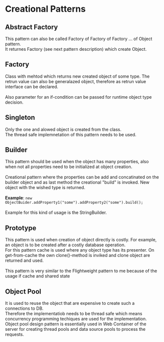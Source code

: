 # Creational Patterns

## Abstract Factory

This pattern can also be called Factory of Factory of Factory ... of Object pattern.<br>
It returnes Factory (see next pattern description) which create Object.

## Factory

Class with mehtod which returns new created object of some type. The retrun value can also be generalazed object, therefore as retrun value interface can be declared.<br><br>
Also parameter for an if-condition can be passed for runtime object type decision.

## Singleton

Only the one and alowed object is created from the class.<br>
The thread safe implemnetation of this pattern needs to be used.

## Builder
This pattern should be used when the object has many properties, also when not all properties need to be initialized at object creation.<br><br>
Creational pattern where the properties can be add and concatinated on the builder object and as last method the creational "build" is invoked. New object with the wished type is returned.<br><br>
**Example**: `new ObjectBuider.addProperty1("some").addProperty2("some").build();`<br><br>
Example for this kind of usage is the StringBuilder.<br>


## Prototype

This pattern is used when creation of object directly is costly. For example, an object is to be created after a costly database operation.<br>
For this pattern cache is used where any object type has its presenter. On get-from-cache the own clone()-method is inviked and clone object are returned and used.<br>
<br>
This pattern is very similar to the Flightweight pattern to me because of the usage if cache and shared state

## Object Pool

It is used to reuse the object that are expensive to create such a connections to DB.<br>
Therefore the implementatiob needs to be thread safe which means concurrency programming techiques are used for the implementation.<br>
Object pool design pattern is essentially used in Web Container of the server for creating thread pools and data source pools to process the requests.
